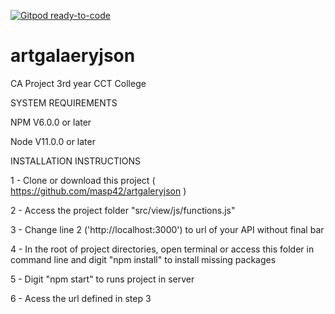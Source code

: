 [![Gitpod ready-to-code](https://img.shields.io/badge/Gitpod-ready--to--code-blue?logo=gitpod)](https://gitpod.io/#https://github.com/masp42/artgaleryjson)

# artgalaeryjson
CA Project 3rd year CCT College 


SYSTEM REQUIREMENTS


NPM V6.0.0 or later

Node V11.0.0 or later


INSTALLATION INSTRUCTIONS


1 - Clone or download this project ( https://github.com/masp42/artgaleryjson )

2 - Access the project folder "src/view/js/functions.js"

3 - Change line 2 ('http://localhost:3000') to url of your API without final bar

4 - In the root of project directories, open terminal or access this folder in command line and digit
"npm install" to install missing packages

5 - Digit "npm start" to runs project in server

6 - Acess the url defined in step 3


